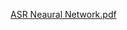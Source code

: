 
[ASR Neaural Network.pdf](https://github.com/orbant12/Automatic_Speech_Recognition-CNN/files/14003024/ASR.Neaural.Network.pdf)
